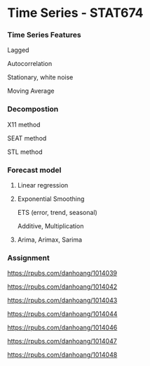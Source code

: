 # Time Series - STAT674

### Time Series Features

Lagged

Autocorrelation

Stationary, white noise

Moving Average

### Decompostion

X11 method

SEAT method

STL method

### Forecast model

1. Linear regression

2. Exponential Smoothing

   ETS (error, trend, seasonal)

   Additive, Multiplication

3. Arima, Arimax, Sarima


### Assignment

https://rpubs.com/danhoang/1014039

https://rpubs.com/danhoang/1014042

https://rpubs.com/danhoang/1014043

https://rpubs.com/danhoang/1014044

https://rpubs.com/danhoang/1014046

https://rpubs.com/danhoang/1014047

https://rpubs.com/danhoang/1014048
